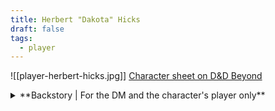 ```yaml
---
title: Herbert "Dakota" Hicks
draft: false
tags:
  - player
---
```

![[player-herbert-hicks.jpg]]
[Character sheet on D&D Beyond](https://www.dndbeyond.com/characters/127981228)

<details>
	<summary>**Backstory | For the DM and the character's player only**</summary>
	<p>Forthcoming</p>
</details>